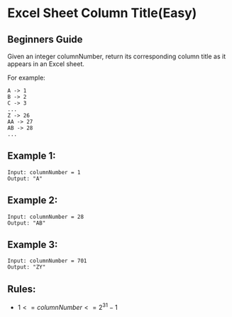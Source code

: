 # Excel Sheet Column Title(Easy)

## Beginners Guide

Given an integer columnNumber, return its corresponding column title as it appears in an Excel sheet.

For example:
```
A -> 1
B -> 2
C -> 3
...
Z -> 26
AA -> 27
AB -> 28 
...
```

Example 1:
---
```go=
Input: columnNumber = 1
Output: "A"
```

Example 2:
---
```go=
Input: columnNumber = 28
Output: "AB"
```

Example 3:
---
```go=
Input: columnNumber = 701
Output: "ZY"
```

Rules:
---
* $1 <= columnNumber <= 2^31 - 1$